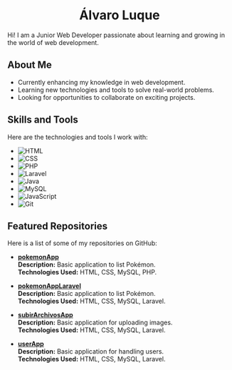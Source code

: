 <h1 align="center">Álvaro Luque</h1>
Hi! I am a Junior Web Developer passionate about learning and growing in the world of web development.

## About Me

-  Currently enhancing my knowledge in web development.  
-  Learning new technologies and tools to solve real-world problems.  
-  Looking for opportunities to collaborate on exciting projects.  

## Skills and Tools  

Here are the technologies and tools I work with:  


  - ![HTML](https://img.shields.io/badge/-HTML5-E34F26?style=flat&logo=html5&logoColor=white)  
  - ![CSS](https://img.shields.io/badge/-CSS3-1572B6?style=flat&logo=css3&logoColor=white)  
  - ![PHP](https://img.shields.io/badge/-PHP-777BB4?style=flat&logo=php&logoColor=white)
  - ![Laravel](https://img.shields.io/badge/-Laravel-FF2D20?style=flat&logo=laravel&logoColor=white) 
  - ![Java](https://img.shields.io/badge/-Java-007396?style=flat&logo=java&logoColor=white)  
  - ![MySQL](https://img.shields.io/badge/-MySQL-4479A1?style=flat&logo=mysql&logoColor=white)  
  - ![JavaScript](https://img.shields.io/badge/-JavaScript-F7DF1E?style=flat&logo=javascript&logoColor=black)  
  - ![Git](https://img.shields.io/badge/-Git-F05032?style=flat&logo=git&logoColor=white)  

## Featured Repositories  

Here is a list of some of my repositories on GitHub:  

- [**pokemonApp**](https://github.com/aluqmor/pokemonApp)  
  **Description:** Basic application to list Pokémon.  
  **Technologies Used:** HTML, CSS, MySQL, PHP.  

- [**pokemonAppLaravel**](https://github.com/aluqmor/pokemonAppLaravel)  
  **Description:** Basic application to list Pokémon.  
  **Technologies Used:** HTML, CSS, MySQL, Laravel.  

- [**subirArchivosApp**](https://github.com/aluqmor/subirArchivosApp)  
  **Description:** Basic application for uploading images.  
  **Technologies Used:** HTML, CSS, MySQL, Laravel.

- [**userApp**](https://github.com/aluqmor/userApp)  
  **Description:** Basic application for handling users.  
  **Technologies Used:** HTML, CSS, MySQL, Laravel. 
